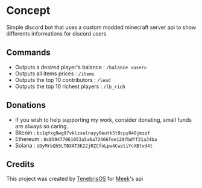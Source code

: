 # Concept
Simple discord bot that uses a custom modded minecraft server api to show differents informations for discord users 
## Commands
- Outputs a desired player's balance : ```/balance <user>```
- Outputs all items prices : ```/items```
- Outputs the top 10 contributors : ```/lead```
- Outputs the top 10 richest players : ```/lb_rich```
## Donations
- If you wish to help supporting my work, consider donating, small funds are always so caring.
- Bitcoin : ```bc1qfxg9wg97vklzselnayy0eutk5t9cpy048jmzzf```
- Ethereum : ```0x859477061053a5a6a72466fee128fbdff21a34ba```
- Solana : ```UDyMrbQh5LTBXAT3K22jRZCfnLpw4CwztiYcXBtvd4t```
## Credits
This project was created by [TenebrisOS](https://github.com/TenebrisOS) for [Meek](https://github.com/Meekiavelique)'s api
